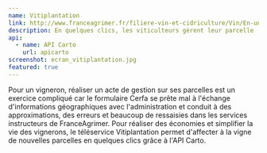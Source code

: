 ```yaml
---
name: Vitiplantation
link: http://www.franceagrimer.fr/filiere-vin-et-cidriculture/Vin/En-un-clic/Vitiplantation
description: En quelques clics, les viticulteurs gèrent leur parcelle
api:
  - name: API Carto
    url: apicarto
screenshot: ecran_vitiplantation.jpg
featured: true
---
```


Pour un vigneron, réaliser un acte de gestion sur ses parcelles est un exercice compliqué car le formulaire Cerfa se prête mal à l'échange d'informations géographiques avec l'administration et conduit à des approximations, des erreurs et beaucoup de ressaisies dans les services instructeurs de FranceAgrimer. Pour réaliser des économies et simplifier la vie des vignerons, le téléservice Vitiplantation permet d'affecter à la vigne de nouvelles parcelles en quelques clics grâce à l'API Carto.
